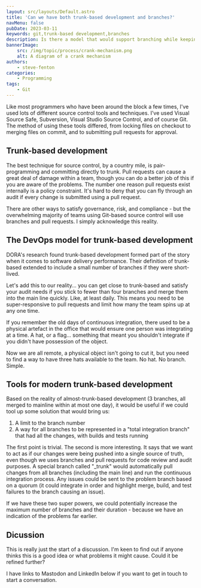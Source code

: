 ```yaml
---
layout: src/layouts/Default.astro
title: 'Can we have both trunk-based development and branches?'
navMenu: false
pubDate: 2023-03-11
keywords: git,trunk-based development,branches
description: Is there a model that would support branching while keeping the benefits of trunk-based development?
bannerImage:
    src: /img/topic/process/crank-mechanism.png
    alt: A diagram of a crank mechanism
authors:
    - steve-fenton
categories:
    - Programming
tags:
    - Git
---
```


Like most programmers who have been around the block a few times, I've used lots of different source control tools and techniques. I've used Visual Source Safe, Subversion, Visual Studio Source Control, and of course Git. The method of using these tools differed, from locking files on checkout to merging files on commit, and to submitting pull requests for approval.

## Trunk-based development

The best technique for source control, by a country mile, is pair-programming and committing directly to trunk. Pull requests can cause a great deal of damage within a team, though you can do a better job of this if you are aware of the problems. The number one reason pull requests exist internally is a policy constraint. It's hard to deny that you can fly through an audit if every change is submitted using a pull request.

There are other ways to satisfy governance, risk, and compliance - but the overwhelming majority of teams using Git-based source control will use branches and pull requests. I simply acknowledge this reality.

## The DevOps model for trunk-based development

DORA's research found trunk-based development formed part of the story when it comes to software delivery performance. Their definition of trunk-based extended to include a small number of branches if they were short-lived.

Let's add this to our reality... you can get close to trunk-based and satisfy your audit needs if you stick to fewer than four branches and merge them into the main line quickly. Like, at least daily. This means you need to be super-responsive to pull requests and limit how many the team spins up at any one time.

If you remember the old days of continuous integration, there used to be a physical artefact in the office that would ensure one person was integrating at a time. A hat, or a flag... something that meant you shouldn't integrate if you didn't have possession of the object.

Now we are all remote, a physical object isn't going to cut it, but you need to find a way to have three hats available to the team. No hat. No branch. Simple.

## Tools for modern trunk-based development

Based on the reality of almost-trunk-based development (3 branches, all merged to mainline within at most one day), it would be useful if we could tool up some solution that would bring us:

1. A limit to the branch number
2. A way for all branches to be represented in a "total integration branch" that had all the changes, with builds and tests running

The first point is trivial. The second is more interesting. It says that we want to act as if our changes were being pushed into a single source of truth, even though we uses branches and pull requests for code review and audit purposes. A special branch called "_trunk" would automatically pull changes from all branches (including the main line) and run the continuous integration process. Any issues could be sent to the problem branch based on a quorum (it could integrate in order and highlight merge, build, and test failures to the branch causing an issue).

If we have these two super powers, we could potentially increase the maximum number of branches and their duration - because we have an indication of the problems far earlier.

## Dicussion

This is really just the start of a discussion. I'm keen to find out if anyone thinks this is a good idea or what problems it might cause. Could it be refined further?

I have links to Mastodon and LinkedIn below if you want to get in touch to start a conversation.
